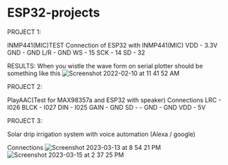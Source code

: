 # ESP32-projects

PROJECT 1: 

INMP441(MIC)TEST
Connection of ESP32 with INMP441(MIC)
VDD - 3.3V
GND - GND
L/R - GND
WS  - 15
SCK - 14
SD  - 32

RESULTS:
When you wistle the wave form on serial plotter should be something like this
![Screenshot 2022-02-10 at 11 41 52 AM](https://user-images.githubusercontent.com/53706681/153348551-5e85db9c-b4cc-4dec-ae37-62e0adb22581.png)

PROJECT 2: 

PlayAAC(Test for MAX98357a and ESP32 with speaker)
Connections
LRC - I026
BLCK - I027
DIN - I025
GAIN - GND
SD - -
GND - GND 
VDD - 5V

PROJECT 3:

Solar drip irrigation system with voice automation (Alexa / google)

Connections
![Screenshot 2023-03-13 at 8 54 21 PM](https://user-images.githubusercontent.com/53706681/225689008-d8a74148-5b1f-484a-8671-31ba56f76bbb.png)
![Screenshot 2023-03-15 at 2 37 25 PM](https://user-images.githubusercontent.com/53706681/225689057-a1f67049-6887-4abd-ac93-1f0efde64704.png)
